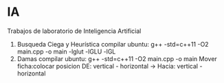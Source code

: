 # IA
Trabajos de laboratorio de Inteligencia Artificial

1) Busqueda Ciega y Heurística
  compilar ubuntu: g++ -std=c++11 -O2 main.cpp -o main -lglut -lGLU -lGL
2) Damas
  compilar ubuntu: g++ -std=c++11 -O2 main.cpp -o main
  Mover ficha:colocar posicion  DE: vertical - horizontal  -> Hacia: vertical - horizontal

